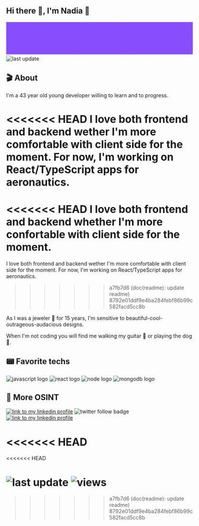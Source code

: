 ## Hi there :wave:, I'm Nadia :space_invader:

![nadia medkouri fullstack javascript store header](./img/storeheader.gif)
![last update](https://img.shields.io/github/last-commit/Naddiya/Naddiya?color=FFAE33&label=last%20update)

## :clapper: About

I'm a 43 year old young developer willing to learn and to progress.

<<<<<<< HEAD
I love both frontend and backend wether I'm more comfortable with client side for the moment.
For now, I'm working on React/TypeScript apps for aeronautics.
=======
<<<<<<< HEAD
I love both frontend and backend whether I'm more confortable with client side for the moment.
=======
I love both frontend and backend wether I'm more comfortable with client side for the moment.
For now, I'm working on React/TypeScript apps for aeronautics.
>>>>>>> a7fb7d6 (doc(readme): update readme)
>>>>>>> 8792e01ddf9e4ba284febf86b99c582facd5cc8b

As I was a jeweler :gem: for 15 years, I'm sensitive to beautiful-cool-outrageous-audacious designs.

When I'm not coding you will find me walking my guitar :guitar: or playing the dog :dromedary_camel:.

## :pager: Favorite techs

![javascript logo](https://img.shields.io/static/v1?logo=javascript&label=&message=javascript&color=gray) ![react logo](https://img.shields.io/static/v1?logo=react&label=&message=react&color=grey) ![node logo](https://img.shields.io/static/v1?logo=node.js&label=&message=node&color=white) ![mongodb logo](https://img.shields.io/static/v1?logo=MongoDB&label=&message=mongodb&color=white)

## :telescope: More OSINT

[![link to my linkedin profile](https://img.shields.io/static/v1?logo=linkedin&label=&message=linkedin&color=blue)](https://www.linkedin.com/in/nadiamedkouri/) ![twitter follow badge](https://img.shields.io/twitter/follow/MedkouriNadia?style=social) [![link to my linkedin profile](https://img.shields.io/static/v1?logo=Gatsby&label=&message=MyFolio&color=663399)](https://www.linkedin.com/in/nadiamedkouri/)

<!-- ## :panda_face: The WWF Game :

>
:hatched_chick::baby_chick::hatching_chick: :ocean: :crocodile:
>

In order to save the chicks, offer me a position.
>
I'm :statue_of_liberty: for the moment, so don't hesitate :phone: me !  -->

<<<<<<< HEAD
=======
<<<<<<< HEAD
#
![last update](https://img.shields.io/github/last-commit/Naddiya/Naddiya?color=blueviolet&label=last%20update)
![views](https://img.shields.io/github/watchers/Naddiya/Naddiya?style=social)
=======
>>>>>>> a7fb7d6 (doc(readme): update readme)
>>>>>>> 8792e01ddf9e4ba284febf86b99c582facd5cc8b
<!-- ![stars](https://img.shields.io/github/stars/Naddiya?style=social) -->
